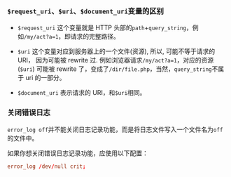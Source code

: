 ### `$request_uri`、`$uri`、`$document_uri`变量的区别

- `$request_uri` 这个变量就是 HTTP 头部的`path`+`query_string`，例如`/my/act?a=1`，即请求的完整路径。

- `$uri` 这个变量对应到服务器上的一个文件(资源), 所以, 可能不等于请求的 URI， 因为可能被 rewrite 过. 例如浏览器请求`/my/act?a=1`，对应的资源(`$uri`) 可能被 rewrite 了，变成了`/dir/file.php`，当然，`query_string`不属于 uri 的一部分。

- `$document_uri` 表示请求的 URI，和`$uri`相同。


### 关闭错误日志

`error_log off`并不能关闭日志记录功能，而是将日志文件写入一个文件名为`off`的文件中。

如果你想关闭错误日志记录功能，应使用以下配置： 

```conf
error_log /dev/null crit; 
```


